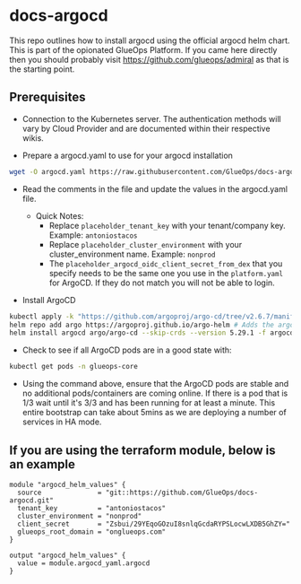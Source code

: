 # docs-argocd

This repo outlines how to install argocd using the official argocd helm chart. This is part of the opionated GlueOps Platform. If you came here directly then you should probably visit https://github.com/glueops/admiral as that is the starting point.

## Prerequisites

- Connection to the Kubernetes server. The authentication methods will vary by Cloud Provider and are documented within their respective wikis.

- Prepare a argocd.yaml to use for your argocd installation
  
```bash
wget -O argocd.yaml https://raw.githubusercontent.com/GlueOps/docs-argocd/main/argocd.yaml.tpl
```

- Read the comments in the file and update the values in the argocd.yaml file.
  - Quick Notes:
    - Replace `placeholder_tenant_key` with your tenant/company key. Example: `antoniostacos`
    - Replace `placeholder_cluster_environment` with your cluster_environment name. Example: `nonprod`
    - The `placeholder_argocd_oidc_client_secret_from_dex` that you specify needs to be the same one you use in the `platform.yaml` for ArgoCD. If they do not match you will not be able to login.

- Install ArgoCD

```bash
kubectl apply -k "https://github.com/argoproj/argo-cd/tree/v2.6.7/manifests/crds" # You need to install the CRD's that match the version of the app in the helm chart.
helm repo add argo https://argoproj.github.io/argo-helm # Adds the argo helm repository to your local environment
helm install argocd argo/argo-cd --skip-crds --version 5.29.1 -f argocd.yaml --namespace=glueops-core --create-namespace #this command includes --skip-crds but the way the chart works we also have a value we need to set to false so that the CRD's do not work. This value is in the argocd.yaml
```

- Check to see if all ArgoCD pods are in a good state with: 

```bash
kubectl get pods -n glueops-core
```

- Using the command above, ensure that the ArgoCD pods are stable and no additional pods/containers are coming online. If there is a pod that is 1/3 wait until it's 3/3 and has been running for at least a minute. This entire bootstrap can take about 5mins as we are deploying a number of services in HA mode.

## If you are using the terraform module, below is an example

```hcl
module "argocd_helm_values" {
  source              = "git::https://github.com/GlueOps/docs-argocd.git"
  tenant_key          = "antoniostacos"
  cluster_environment = "nonprod"
  client_secret       = "Zsbui/29YEqoGOzuI8snlqGcdaRYPSLocwLXDB5GhZY="
  glueops_root_domain = "onglueops.com"
}

output "argocd_helm_values" {
  value = module.argocd_yaml.argocd
}
```

